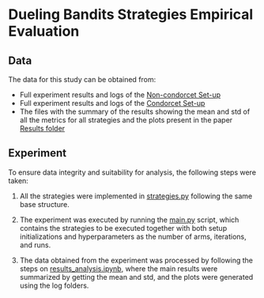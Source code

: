 # Dueling Bandits Strategies Empirical Evaluation
## Data

The data for this study can be obtained from: 
- Full experiment results and logs of the [Non-condorcet Set-up](full_experiment/)
- Full experiment results and logs of the [Condorcet Set-up](full_experiment_condorcet/)
- The files with the summary of the results showing the mean and std of all the metrics for all strategies and the plots present in the paper [Results folder](results/)

## Experiment
To ensure data integrity and suitability for analysis, the following steps were taken:

1. All the strategies were implemented in [strategies.py](strategies.py) following the same base structure.
     
2. The experiment was executed by running the [main.py](main.py) script, which contains the strategies to be executed together with both setup initializations and hyperparameters as the number of arms, iterations, and runs.

3. The data obtained from the experiment was processed by following the steps on [results_analysis.ipynb](results_analysis.ipynb), where the main results were summarized by getting the mean and std, and the plots were generated using the log folders.
